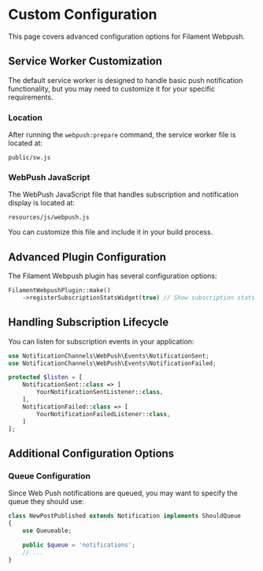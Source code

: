 # Custom Configuration

This page covers advanced configuration options for Filament Webpush.

## Service Worker Customization

The default service worker is designed to handle basic push notification functionality, but you may need to customize it for your specific requirements.

### Location

After running the `webpush:prepare` command, the service worker file is located at:

```
public/sw.js
```

### WebPush JavaScript

The WebPush JavaScript file that handles subscription and notification display is located at:

```
resources/js/webpush.js
```

You can customize this file and include it in your build process.

## Advanced Plugin Configuration

The Filament Webpush plugin has several configuration options:

```php
FilamentWebpushPlugin::make()
    ->registerSubscriptionStatsWidget(true) // Show subscription stats widget
```

## Handling Subscription Lifecycle

You can listen for subscription events in your application:

```php
use NotificationChannels\WebPush\Events\NotificationSent;
use NotificationChannels\WebPush\Events\NotificationFailed;

protected $listen = [
    NotificationSent::class => [
        YourNotificationSentListener::class,
    ],
    NotificationFailed::class => [
        YourNotificationFailedListener::class,
    ]
];
```

## Additional Configuration Options

### Queue Configuration

Since Web Push notifications are queued, you may want to specify the queue they should use:

```php
class NewPostPublished extends Notification implements ShouldQueue
{
    use Queueable;

    public $queue = 'notifications';
    // ...
}
```